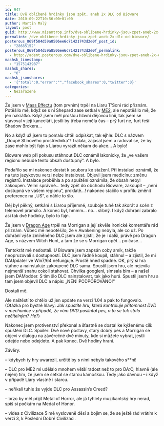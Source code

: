 ```yaml
---
id: 947
title: Dvě oblíbené hrdinky jsou zpět, aneb 2x DLC od Bioware
date: 2010-09-22T10:56:00+01:00
author: Martin Malý
layout: post
guid: http://www.misantrop.info/dve-oblibene-hrdinky-jsou-zpet-aneb-2x-dlc-od-bioware/
permalink: /dve-oblibene-hrdinky-jsou-zpet-aneb-2x-dlc-od-bioware/
posterous_869f584d59a8506ee6c71421743d2e0f_post_id:
  - "28685152"
posterous_869f584d59a8506ee6c71421743d2e0f_permalink:
  - http://adent.posterous.com/dve-oblibene-hrdinky-jsou-zpet-aneb-2x-dlc-od
mashsb_timestamp:
  - "1575143987"
mashsb_shares:
  - "0"
mashsb_jsonshares:
  - '{"total":0,"error":"","facebook_shares":0,"twitter":0}'
categories:
  - Nezařazené
---
```

Že jsem v [Mass Effectu](http://www.misantrop.info/mass-effect) (tom prvn&iacute;m) trpěl na Liaru T&#8217;Soni r&aacute;d přizn&aacute;m. Potě&scaron;ilo mě, když se s n&iacute; Shepard zase setkal v [ME2](http://www.misantrop.info/mass-effect-2-prvni-dojmy), ale nepotě&scaron;ilo mě, že jen nakr&aacute;tko. Když jsem měl pro&scaron;lou hlavn&iacute; dějovou linii, tak jsem se stavoval v jej&iacute; kancel&aacute;ři, jestli by třeba neměla čas &#8211; pr&yacute; furt ne, furt ře&scaron;&iacute; Shadow Brokera&#8230;

No a když už jsem to pomalu chtěl odp&iacute;skat, tak ejhle: DLC s n&aacute;zvem &#8222;Doupě St&iacute;nov&eacute;ho prostředn&iacute;ka&#8220;! Tralala, zaj&aacute;sal jsem a radoval se, že by zase mohlo b&yacute;t fajn s Liarou vyrazit někam do akce&#8230; A bylo!

Bioware web při pokusu st&aacute;hnout DLC ozn&aacute;mil lakonicky, že &#8222;ve va&scaron;em regionu nebude tento obsah dostupn&yacute;&#8220;. A bylo.

Podařilo se mi nakonec dostat k souboru ke stažen&iacute;. Při instalaci ozn&aacute;mil, že na tuto jazykovou verzi nelze instalovat. Objevil jsem medic&iacute;nu: změnu registrů. Instalace proběhla a po spu&scaron;těn&iacute; ozn&aacute;mila, že obsah nebyl zakoupen. Velmi spr&aacute;vně&#8230; tedy zpět do obchodu Bioware, zakoupit &#8211; &#8222;nen&iacute; dostupn&aacute; ve va&scaron;em regionu&#8220;, proklatě&#8230;! nakonec stačilo v profilu změnit preference na &#8222;US&#8220;, a n&aacute;hle to &scaron;lo.

Děj byl pěkn&yacute;, setk&aacute;n&iacute; s Liarou př&iacute;jemn&eacute;, souboje tuh&eacute; tak akor&aacute;t a sc&eacute;n z telenovel pram&aacute;lo. A konec byl, hmmm&#8230; no&#8230; slibn&yacute;. I když dohr&aacute;n&iacute; zabralo asi tak dvě hodinky, bylo to fajn.

Že jsem v [Dragon Age](http://www.misantrop.info/dragon-age-origins) trpěl na Morrigan a jej&iacute; skvěle ironick&eacute; koment&aacute;ře r&aacute;d přizn&aacute;m. Vůbec mě nepotě&scaron;ilo, že v Awakening nebyla, ale co už. Po dohr&aacute;n&iacute; v&yacute;&scaron;e zm&iacute;něn&eacute;ho DLC jsem ale zjistil, že je i dal&scaron;&iacute;, pr&aacute;vě pro Dragon Age, s n&aacute;zvem Witch Hunt, a tam že se s Morrigan opět&#8230; po čase&#8230;

Tentokr&aacute;t mě nedostali. U Bioware jsem zaps&aacute;n coby am&iacute;k, takže neopruzovali s dostupnost&iacute;. DLC jsem ř&aacute;dně koupil, st&aacute;hnul &#8211; a zjistil, že mi DAUpdater ve Win7/64 nefunguje. Prostě hned spadne. OK, pr&yacute; si hra st&aacute;hne a nainstaluje zakoupen&eacute; DLC sama. Spustil jsem hru, ale nejevila nejmen&scaron;&iacute; snahu cokoli stahovat. Chvilka googlen&iacute;, simsala bim &#8211; a na&scaron;el jsem DAModder. S t&iacute;m &scaron;lo DLC nainstalovat, tak jako hur&aacute;. Spustil jsem hru a tam jsem objevil DLC a n&aacute;pis: &#8222;NEN&Iacute; PODPOROV&Aacute;NO!&#8220;

Dostali mě.

Ale na&scaron;těst&iacute; to chtělo už jen update na verzi 1.04 a pak to fungovalo. (Ot&aacute;zka pro bystr&eacute; hlavy: _Jak spust&iacute;te hru, kter&aacute; kontroluje př&iacute;tomnost DVD v mechanice v př&iacute;padě, že v&aacute;m DVD poslintal pes, a to se tak stalo nečiteln&yacute;m? He?_)

Nakonec jsem protivenstv&iacute; překonal a &scaron;ťastně se dostal ke k&yacute;žen&eacute;mu c&iacute;li: spu&scaron;těn&iacute; DLC. Spoiler: Dvě nov&eacute; postavy, star&yacute; dobr&yacute; pes a Morrigan se objev&iacute; v dialogu na z&aacute;věrečn&eacute; dvě minuty, kde si můžete vybrat, jestli odejde nebo odejdete. A pak konec. Dvě hodiny hran&iacute;.

Z&aacute;věry:

&#8211; kdybych ty hry uwarezil, určitě by s nimi nebylo takov&eacute;ho s**n&iacute;!

&#8211; DLC pro ME2 mi udělalo mnohem vět&scaron;&iacute; radost než to pro DA:O, hlavně (ale nejen) t&iacute;m, že jsem se setkal se starou k&aacute;mo&scaron;kou. Tedy jako d&aacute;vnou &#8211; i když v př&iacute;padě Liary vlastně i starou.

&#8211; neř&iacute;kali tuhle že vyjde DLC pro Assassin&#8217;s Creed?

&#8211; brzo by měl přij&iacute;t Metal of Horror, ale j&aacute; tyhlety muzikantsk&yacute; hry nerad, sp&iacute;&scaron; si počk&aacute;m na Medal of Honor.

&#8211; videa z Civilizace 5 mě vysloveně děs&iacute; a boj&iacute;m se, že se je&scaron;tě r&aacute;d vr&aacute;t&iacute;m k verzi 3, k Posledn&iacute; Dobr&eacute; Civilizaci.